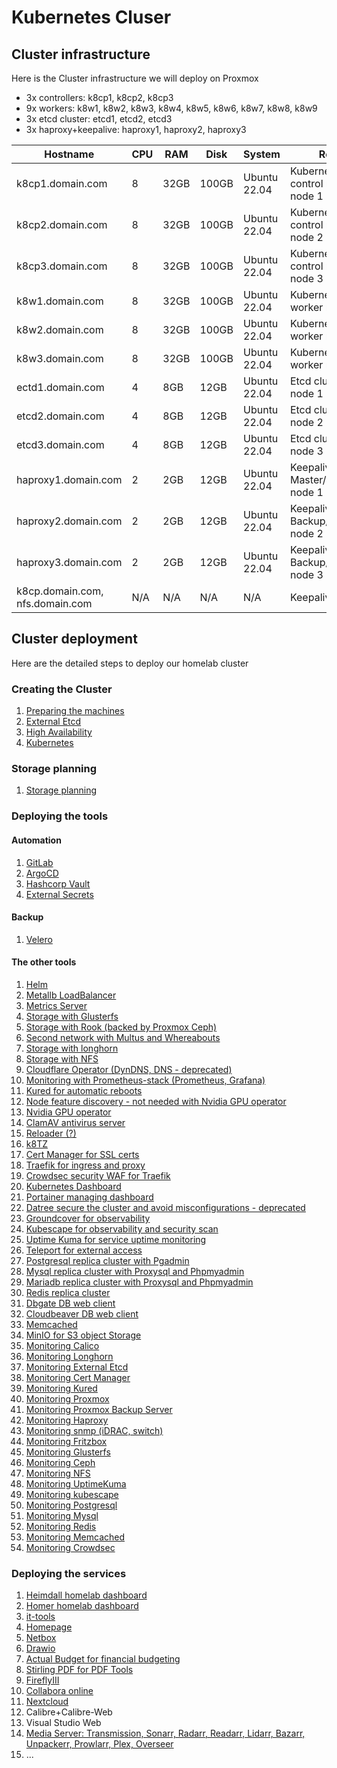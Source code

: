 # Kubernetes Cluser

## Cluster infrastructure

Here is the Cluster infrastructure we will deploy on Proxmox

- 3x controllers: k8cp1, k8cp2, k8cp3
- 9x workers: k8w1, k8w2, k8w3, k8w4, k8w5, k8w6, k8w7, k8w8, k8w9
- 3x etcd cluster: etcd1, etcd2, etcd3
- 3x haproxy+keepalive: haproxy1, haproxy2, haproxy3

| Hostname               | CPU | RAM  | Disk                     | System             | Role                              | IP         |
| ---------------------- | --- | ---- | ------------------------ | ------------------ | --------------------------------- | ---------- |
| k8cp1.domain.com       | 8   | 32GB | 100GB           | Ubuntu 22.04       | Kubernetes control manager node 1 | 10.0.50.51 |
| k8cp2.domain.com       | 8   | 32GB | 100GB           | Ubuntu 22.04       | Kubernetes control manager node 2 | 10.0.50.52 |
| k8cp3.domain.com       | 8   | 32GB | 100GB           | Ubuntu 22.04       | Kubernetes control manager node 3 | 10.0.50.53 |
| k8w1.domain.com        | 8   | 32GB | 100GB           | Ubuntu 22.04       | Kubernetes worker node 1          | 10.0.50.81 |
| k8w2.domain.com        | 8   | 32GB | 100GB           | Ubuntu 22.04       | Kubernetes worker node 2          | 10.0.50.82 |
| k8w3.domain.com        | 8   | 32GB | 100GB           | Ubuntu 22.04       | Kubernetes worker node 3          | 10.0.50.83 |
| ectd1.domain.com       | 4   | 8GB  | 12GB                     | Ubuntu 22.04       | Etcd cluster node 1               | 10.0.50.41 |
| etcd2.domain.com       | 4   | 8GB  | 12GB                     | Ubuntu 22.04       | Etcd cluster node 2               | 10.0.50.42 |
| etcd3.domain.com       | 4   | 8GB  | 12GB                     | Ubuntu 22.04       | Etcd cluster node 3               | 10.0.50.43 |
| haproxy1.domain.com    | 2   | 2GB  | 12GB                     | Ubuntu 22.04       | Keepalive Master/Haproxy node 1   | 10.0.50.61 |
| haproxy2.domain.com    | 2   | 2GB  | 12GB                     | Ubuntu 22.04       | Keepalive Backup/Haproxy node 2   | 10.0.50.62 |
| haproxy3.domain.com    | 2   | 2GB  | 12GB                     | Ubuntu 22.04       | Keepalive Backup/Haproxy node 3   | 10.0.50.63 |
| k8cp.domain.com, nfs.domain.com | N/A | N/A  | N/A                      | N/A                | Keepalive VIP IP                  | 10.0.50.64 |

## Cluster deployment

Here are the detailed steps to deploy our homelab cluster

### Creating the Cluster

1. [Preparing the machines](https://github.com/urbaman/HomeLab/tree/main/Kubernetes/Cluster/01-Prepare-Machines)
2. [External Etcd](https://github.com/urbaman/HomeLab/tree/main/Kubernetes/Cluster/02-External-Etcd)
3. [High Availability](https://github.com/urbaman/HomeLab/tree/main/Kubernetes/Cluster/03-High-Availability)
4. [Kubernetes](https://github.com/urbaman/HomeLab/tree/main/Kubernetes/Cluster/04-Kubernetes)

### Storage planning

1. [Storage planning](https://github.com/urbaman/HomeLab/tree/main/Kubernetes/Storage)

### Deploying the tools

#### Automation

1. [GitLab](https://github.com/urbaman/HomeLab/tree/main/Kubernetes/Autometion/Gitlab)
2. [ArgoCD](https://github.com/urbaman/HomeLab/tree/main/Kubernetes/Autometion/ArgoCD)
3. [Hashcorp Vault](https://github.com/urbaman/HomeLab/tree/main/Kubernetes/Autometion/HashicorpVault)
4. [External Secrets](https://github.com/urbaman/HomeLab/tree/main/Kubernetes/Autometion/ExternalSecrets)

#### Backup

1. [Velero](https://github.com/urbaman/HomeLab/tree/main/Kubernetes/K8sBackup/Velero)

#### The other tools

1. [Helm](https://github.com/urbaman/HomeLab/tree/main/Kubernetes/Helm)
2. [Metallb LoadBalancer](https://github.com/urbaman/HomeLab/tree/main/Kubernetes/Metallb)
3. [Metrics Server](https://github.com/urbaman/HomeLab/tree/main/Kubernetes/Metrics-Server)
4. [Storage with Glusterfs](https://github.com/urbaman/HomeLab/tree/main/Kubernetes/Storage/Glusterfs)
5. [Storage with Rook (backed by Proxmox Ceph)](https://github.com/urbaman/HomeLab/tree/main/Kubernetes/Storage/Rook)
6. [Second network with Multus and Whereabouts](https://github.com/urbaman/HomeLab/tree/main/Kubernetes/Multus)
7. [Storage with longhorn](https://github.com/urbaman/HomeLab/tree/main/Kubernetes/Storage/Longhorn)
8. [Storage with NFS](https://github.com/urbaman/HomeLab/tree/main/Kubernetes/Storage/NFS)
9. [Cloudflare Operator (DynDNS, DNS - deprecated)](https://github.com/urbaman/HomeLab/tree/main/Kubernetes/Cloudflare-Operator)
10. [Monitoring with Prometheus-stack (Prometheus, Grafana)](https://github.com/urbaman/HomeLab/tree/main/Kubernetes/Prometheus-Stack)
11. [Kured for automatic reboots](https://github.com/urbaman/HomeLab/tree/main/Kubernetes/Kured)
12. [Node feature discovery - not needed with Nvidia GPU operator](https://github.com/urbaman/HomeLab/tree/main/Kubernetes/Node-Feature-Discovery)
13. [Nvidia GPU operator](https://github.com/urbaman/HomeLab/tree/main/Kubernetes/Nvidia-GPU)
14. [ClamAV antivirus server](https://github.com/urbaman/HomeLab/tree/main/Kubernetes/ClamAV)
15. [Reloader (?)](https://github.com/urbaman/HomeLab/tree/main/Kubernetes/Reloader)
16. [k8TZ](https://github.com/urbaman/HomeLab/tree/main/Kubernetes/k8tz)
17. [Cert Manager for SSL certs](https://github.com/urbaman/HomeLab/tree/main/Kubernetes/Cert-manager)
18. [Traefik for ingress and proxy](https://github.com/urbaman/HomeLab/tree/main/Kubernetes/Traefik)
19. [Crowdsec security WAF for Traefik](https://github.com/urbaman/HomeLab/tree/main/Kubernetes/Crowdsec)
20. [Kubernetes Dashboard](https://github.com/urbaman/HomeLab/tree/main/Kubernetes/Dashboard)
21. [Portainer managing dashboard](https://github.com/urbaman/HomeLab/tree/main/Kubernetes/Portainer)
22. [Datree secure the cluster and avoid misconfigurations - deprecated](https://github.com/urbaman/HomeLab/tree/main/Kubernetes/Datree)
23. [Groundcover for observability](https://github.com/urbaman/HomeLab/tree/main/Kubernetes/Groundcover)
24. [Kubescape for observability and security scan](https://github.com/urbaman/HomeLab/tree/main/Kubernetes/Kubescape)
25. [Uptime Kuma for service uptime monitoring](https://github.com/urbaman/HomeLab/tree/main/Kubernetes/Uptimekuma)
26. [Teleport for external access](https://github.com/urbaman/HomeLab/tree/main/Kubernetes/Teleport)
27. [Postgresql replica cluster with Pgadmin](https://github.com/urbaman/HomeLab/tree/main/Kubernetes/Database/Postgresql)
28. [Mysql replica cluster with Proxysql and Phpmyadmin](https://github.com/urbaman/HomeLab/tree/main/Kubernetes/Database/Mysql)
29. [Mariadb replica cluster with Proxysql and Phpmyadmin](https://github.com/urbaman/HomeLab/tree/main/Kubernetes/Database/Mariadb)
30. [Redis replica cluster](https://github.com/urbaman/HomeLab/tree/main/Kubernetes/Database/Redis)
31. [Dbgate DB web client](https://github.com/urbaman/HomeLab/tree/main/Kubernetes/Database/Dbgate)
32. [Cloudbeaver DB web client](https://github.com/urbaman/HomeLab/tree/main/Kubernetes/Database/Cloudbeaver)
33. [Memcached](https://github.com/urbaman/HomeLab/tree/main/Kubernetes/Database/Memcached)
34. [MinIO for S3 object Storage](https://github.com/urbaman/HomeLab/tree/main/Kubernetes/Storage/MinIO)
35. [Monitoring Calico](https://github.com/urbaman/HomeLab/tree/main/Kubernetes/Prometheus-Stack/Calico)
36. [Monitoring Longhorn](https://github.com/urbaman/HomeLab/tree/main/Kubernetes/Prometheus-Stack/Storage/Longhorn)
37. [Monitoring External Etcd](https://github.com/urbaman/HomeLab/tree/main/Kubernetes/Prometheus-Stack/ExternalEtcd)
38. [Monitoring Cert Manager](https://github.com/urbaman/HomeLab/tree/main/Kubernetes/Prometheus-Stack/Cert-manager)
39. [Monitoring Kured](https://github.com/urbaman/HomeLab/tree/main/Kubernetes/Prometheus-Stack/Kured)
40. [Monitoring Proxmox](https://github.com/urbaman/HomeLab/tree/main/Kubernetes/Prometheus-Stack/Proxmox-Monitoring)
41. [Monitoring Proxmox Backup Server](https://github.com/urbaman/HomeLab/tree/main/Kubernetes/Prometheus-Stack/Proxmox-Backup-Monitoring)
42. [Monitoring Haproxy](https://github.com/urbaman/HomeLab/tree/main/Kubernetes/Prometheus-Stack/Haproxy-Monitoring)
43. [Monitoring snmp (iDRAC, switch)](https://github.com/urbaman/HomeLab/tree/main/Kubernetes/Prometheus-Stack/Prometheus-snmp)
44. [Monitoring Fritzbox](https://github.com/urbaman/HomeLab/tree/main/Kubernetes/Prometheus-Stack/Fritzbox-exporter)
45. [Monitoring Glusterfs](https://github.com/urbaman/HomeLab/tree/main/Kubernetes/Prometheus-Stack/Storage/Glusterfs)
46. [Monitoring Ceph](https://github.com/urbaman/HomeLab/tree/main/Kubernetes/Prometheus-Stack/Storage/Ceph)
47. [Monitoring NFS](https://github.com/urbaman/HomeLab/tree/main/Kubernetes/Prometheus-Stack/Storage/NFS-server)
48. [Monitoring UptimeKuma](https://github.com/urbaman/HomeLab/tree/main/Kubernetes/Prometheus-Stack/Uptime-kuma)
49. [Monitoring kubescape](https://github.com/urbaman/HomeLab/tree/main/Kubernetes/Prometheus-Stack/Kubescape)
50. [Monitoring Postgresql](https://github.com/urbaman/HomeLab/tree/main/Kubernetes/Prometheus-Stack/Database/Postgresql)
51. [Monitoring Mysql](https://github.com/urbaman/HomeLab/tree/main/Kubernetes/Prometheus-Stack/Database/Mysql)
52. [Monitoring Redis](https://github.com/urbaman/HomeLab/tree/main/Kubernetes/Prometheus-Stack/Database/Redis)
53. [Monitoring Memcached](https://github.com/urbaman/HomeLab/tree/main/Kubernetes/Prometheus-Stack/Database/Memcached)
54. [Monitoring Crowdsec](https://github.com/urbaman/HomeLab/tree/main/Kubernetes/Prometheus-Stack/Crowdsec)

### Deploying the services

1. [Heimdall homelab dashboard](https://github.com/urbaman/HomeLab/tree/main/Kubernetes/Heimdall-dashboard)
2. [Homer homelab dashboard](https://github.com/urbaman/HomeLab/tree/main/Kubernetes/Homer)
3. [it-tools](https://github.com/urbaman/HomeLab/tree/main/Kubernetes/It-tools)
4. [Homepage](https://github.com/urbaman/HomeLab/tree/main/Kubernetes/Homepage)
5. [Netbox](https://github.com/urbaman/HomeLab/tree/main/Kubernetes/Netbox)
6. [Drawio](https://github.com/urbaman/HomeLab/tree/main/Kubernetes/Drawio)
7. [Actual Budget for financial budgeting](https://github.com/urbaman/HomeLab/tree/main/Kubernetes/ActualBudget)
8. [Stirling PDF for PDF Tools](https://github.com/urbaman/HomeLab/tree/main/Kubernetes/Stirling-PDF)
9. [FireflyIII](https://github.com/urbaman/HomeLab/tree/main/Kubernetes/FireflyIII)
10. [Collabora online](https://github.com/urbaman/HomeLab/tree/main/Kubernetes/Collabora)
11. [Nextcloud](https://github.com/urbaman/HomeLab/tree/main/Kubernetes/Nextcloud)
12. Calibre+Calibre-Web
13. Visual Studio Web
14. [Media Server: Transmission, Sonarr, Radarr, Readarr, Lidarr, Bazarr, Unpackerr, Prowlarr, Plex, Overseer](https://github.com/urbaman/HomeLab/tree/main/Kubernetes/Media-Server)
15. ...
